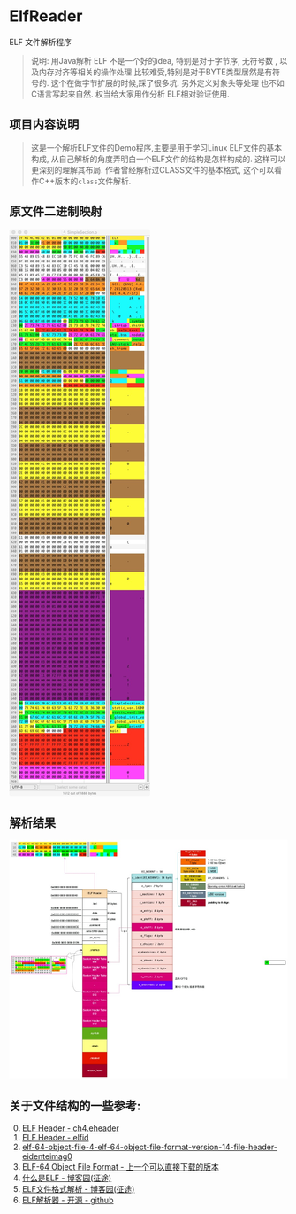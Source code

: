 # ElfReader
ELF 文件解析程序

> 说明: 用Java解析 ELF 不是一个好的idea, 特别是对于字节序, 无符号数 , 以及内存对齐等相关的操作处理
> 比较难受,特别是对于BYTE类型居然是有符号的. 这个在做字节扩展的时候,踩了很多坑. 另外定义对象头等处理
> 也不如C语言写起来自然. 权当给大家用作分析 ELF相对验证使用. 

## 项目内容说明

> 这是一个解析ELF文件的Demo程序,主要是用于学习Linux ELF文件的基本构成, 
> 从自己解析的角度弄明白一个ELF文件的结构是怎样构成的. 这样可以更深刻的理解其布局.
> 作者曾经解析过CLASS文件的基本格式, 这个可以看作C++版本的`class`文件解析.

## 原文件二进制映射


![](./file_bin_hex.jpeg)

## 解析结果

![解析结果图片](./ELF_FORMAT.jpg)
## 关于文件结构的一些参考:

0. [ELF Header - ch4.eheader](https://refspecs.linuxfoundation.org/elf/gabi4+/ch4.eheader.html)
1. [ELF Header - elfid](https://refspecs.linuxfoundation.org/elf/gabi4+/ch4.eheader.html#elfid)
2. [elf-64-object-file-4-elf-64-object-file-format-version-14-file-header-eidenteimag0](https://documents.pub/document/elf-64-object-file-4-elf-64-object-file-format-version-14-file-header-eidenteimag0.html)
3. [ELF-64 Object File Format - 上一个可以直接下载的版本](http://www.staroceans.org/e-book/elf-64-hp.pdf)
4. [什么是ELF - 博客园(征途)](https://www.cnblogs.com/lwyeric/p/13582022.html)
5. [ELF文件格式解析 - 博客园(征途)](https://www.cnblogs.com/lwyeric/p/13582112.html#elf_header)
6. [ELF解析器 - 开源 - github](https://github.com/horsicq/XELFViewer)